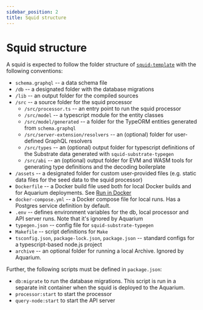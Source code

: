 ```yaml
---
sidebar_position: 2
title: Squid structure
---
```


# Squid structure

A squid is expected to follow the folder structure of [`squid-template`](https://github.com/subsquid/squid-template) with the following conventions:

- `schema.graphql` -- a data schema file
- `/db` -- a designated folder with the database migrations
- `/lib` -- an output folder for the compiled sources 
- `/src` -- a source folder for the squid processor
   + `/src/processor.ts` -- an entry point to run the squid processor
   + `/src/model` -- a typescript module for the entity classes 
   + `/src/model/generated` -- a folder for the TypeORM entities generated from `schema.graphql`
   + `/src/server-extension/resolvers` -- an (optional) folder for user-defined GraphQL resolvers
   + `/src/types` -- an (optional) output folder for typescript definitions of the Substrate data generated with `squid-substrate-typegen`
   + `/src/abi` -- an (optional) output folder for EVM and WASM tools for generating type definitions and the decoding boilerplate
- `/assets` -- a designated folder for custom user-provided files (e.g. static data files for the seed data to the squid processor)
- `Dockerfile` -- a Docker build file used both for local Docker builds and for Aquarium deployments. See [Run in Docker](/run-squid/run-in-docker)
- `docker-compose.yml` -- a Docker compose file for local runs. Has a Postgres service definition by default.
- `.env` -- defines environment variables for the db, local processor and API server runs. Note that it's ignored by Aquarium
- `typegen.json` -- config file for `squid-substrate-typegen` 
- `Makefile` -- script definitions for `Make`
- `tsconfig.json`, `package-lock.json`, `package.json` -- standard configs for a typescript-based node.js project
- `archive` -- an optional folder for running a local Archive. Ignored by Aquarium.

Further, the following scripts must be defined in `package.json`:

- `db:migrate` to run the database migrations. This script is run in a separate init container when the squid is deployed to the Aquarium.
- `processor:start` to start the processor
- `query-node:start` to start the API server
